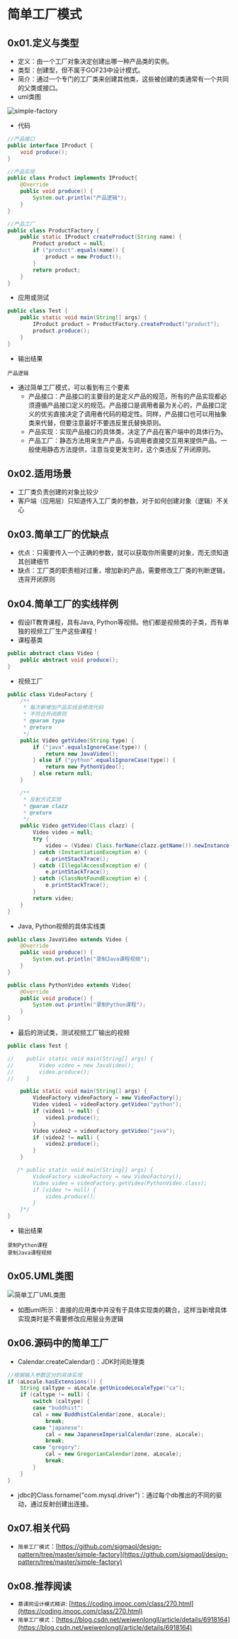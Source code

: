# 简单工厂模式

## 0x01.定义与类型

- 定义：由一个工厂对象决定创建出哪一种产品类的实例。
- 类型：创建型，但不属于GOF23中设计模式。
- 简介：通过一个专门的工厂类来创建其他类，这些被创建的类通常有一个共同的父类或接口。
- uml类图

![simple-factory](./images/simple-factory.png)

- 代码
  
```java
//产品接口
public interface IProduct {
    void produce();
}

//产品实现
public class Product implements IProduct{
    @Override
    public void produce() {
        System.out.println("产品逻辑");
    }
}

//产品工厂
public class ProductFactory {
    public static IProduct createProduct(String name) {
        Product product = null;
        if ("product".equals(name)) {
            product = new Product();
        }
        return product;
    }
}
```

- 应用或测试
  
```java
public class Test {
    public static void main(String[] args) {
        IProduct product = ProductFactory.createProduct("product");
        product.produce();
    }
}
```

- 输出结果
  
```log
产品逻辑
```

- 通过简单工厂模式，可以看到有三个要素
  - 产品接口：产品接口的主要目的是定义产品的规范，所有的产品实现都必须遵循产品接口定义的规范。产品接口是调用者最为关心的，产品接口定义的优劣直接决定了调用者代码的稳定性。同样，产品接口也可以用抽象类来代替，但要注意最好不要违反里氏替换原则。
  - 产品实现：实现产品接口的具体类，决定了产品在客户端中的具体行为。
  - 产品工厂：静态方法用来生产产品，与调用者直接交互用来提供产品。一般使用静态方法提供，注意当变更发生时，这个类违反了开闭原则。

## 0x02.适用场景

- 工厂类负责创建的对象比较少
- 客户端（应用层）只知道传入工厂类的参数，对于如何创建对象（逻辑）不关心

## 0x03.简单工厂的优缺点

- 优点：只需要传入一个正确的参数，就可以获取你所需要的对象，而无须知道其创建细节
- 缺点：工厂类的职责相对过重，增加新的产品，需要修改工厂类的判断逻辑，违背开闭原则

## 0x04.简单工厂的实线样例

- 假设IT教育课程，具有Java, Python等视频。他们都是视频类的子类，而有单独的视频工厂生产这些课程！
- 课程基类

```java
public abstract class Video {
    public abstract void produce();
}
```

- 视频工厂

```java
public class VideoFactory {
    /**
     * 每次新增加产品实线会修改代码
     * 不符合开闭原则
     * @param type
     * @return
     */
    public Video getVideo(String type) {
        if ("java".equalsIgnoreCase(type)) {
            return new JavaVideo();
        } else if ("python".equalsIgnoreCase(type)) {
            return new PythonVideo();
        } else return null;
    }

    /**
     * 反射方式实现
     * @param clazz
     * @return
     */
    public Video getVideo(Class clazz) {
        Video video = null;
        try {
            video = (Video) Class.forName(clazz.getName()).newInstance();
        } catch (InstantiationException e) {
            e.printStackTrace();
        } catch (IllegalAccessException e) {
            e.printStackTrace();
        } catch (ClassNotFoundException e) {
            e.printStackTrace();
        }
        return video;
    }
}
```

- Java, Python视频的具体实线类

```java
public class JavaVideo extends Video {
    @Override
    public void produce() {
        System.out.println("录制Java课程视频");
    }
}
```

```java
public class PythonVideo extends Video{
    @Override
    public void produce() {
        System.out.println("录制Python课程");
    }
}
```

- 最后的测试类，测试视频工厂输出的视频

```java
public class Test {

//    public static void main(String[] args) {
//        Video video = new JavaVideo();
//        video.produce();
//    }

    public static void main(String[] args) {
        VideoFactory videoFactory = new VideoFactory();
        Video video1 = videoFactory.getVideo("python");
        if (video1 != null) {
            video1.produce();
        }
        Video video2 = videoFactory.getVideo("java");
        if (video2 != null) {
            video2.produce();
        }
    }

   /* public static void main(String[] args) {
        VideoFactory videoFactory = new VideoFactory();
        Video video = videoFactory.getVideo(PythonVideo.class);
        if (video != null) {
            video.produce();
        }
    }*/
}
```

- 输出结果

```log
录制Python课程
录制Java课程视频
```

## 0x05.UML类图

![简单工厂UML类图](./images/simple-factory-uml.png)

- 如图uml所示：直接的应用类中并没有于具体实现类的耦合，这样当新增具体实现类时是不需要修改应用层业务逻辑

## 0x06.源码中的简单工厂

- Calendar.createCalendar()：JDK时间处理类

```java
//根据输入参数区分的具体实现
if (aLocale.hasExtensions()) {
    String caltype = aLocale.getUnicodeLocaleType("ca");
    if (caltype != null) {
        switch (caltype) {
        case "buddhist":
        cal = new BuddhistCalendar(zone, aLocale);
            break;
        case "japanese":
            cal = new JapaneseImperialCalendar(zone, aLocale);
            break;
        case "gregory":
            cal = new GregorianCalendar(zone, aLocale);
            break;
        }
    }
}
```

- jdbc的Class.forname("com.mysql.driver")：通过每个db推出的不同的驱动，通过反射创建出连接。

## 0x07.相关代码

- `简单工厂模式`：[https://github.com/sigmaol/design-pattern/tree/master/simple-factory](https://github.com/sigmaol/design-pattern/tree/master/simple-factory)

## 0x08.推荐阅读

- `慕课网设计模式精讲`: [https://coding.imooc.com/class/270.html](https://coding.imooc.com/class/270.html)
- `简单工厂模式`：[https://blog.csdn.net/weiwenlongll/article/details/6918164](https://blog.csdn.net/weiwenlongll/article/details/6918164)